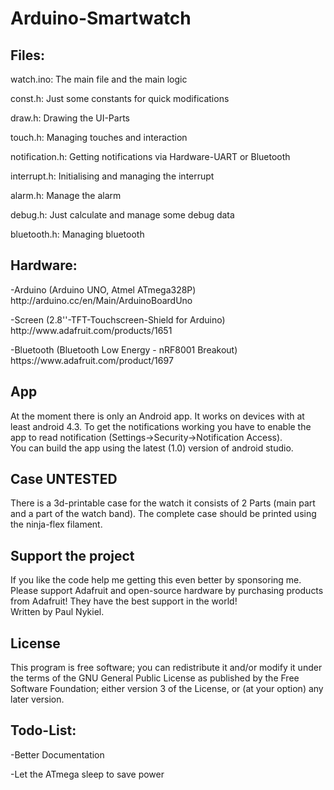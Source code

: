 <h1>Arduino-Smartwatch</h1>
  <h2>Files:</h2>
  <p>watch.ino:        The main file and the main logic</p>
  <p>const.h:        Just some constants for quick modifications</p>
  <p>draw.h:         Drawing the UI-Parts</p>
  <p>touch.h:        Managing touches and interaction</p>
  <p>notification.h: Getting notifications via Hardware-UART or Bluetooth</p>
  <p>interrupt.h:    Initialising and managing the interrupt</p>
  <p>alarm.h:        Manage the alarm</p>
  <p>debug.h:        Just calculate and manage some debug data</p>
  <p>bluetooth.h:    Managing bluetooth</p>
  
  <h2>Hardware:</h2>
    <p>-Arduino (Arduino UNO, Atmel ATmega328P)
     http://arduino.cc/en/Main/ArduinoBoardUno</p>
    <p>-Screen (2.8''-TFT-Touchscreen-Shield for Arduino)
     http://www.adafruit.com/products/1651</p>
    <p>-Bluetooth (Bluetooth Low Energy - nRF8001 Breakout)
     https://www.adafruit.com/product/1697</p>
     
  <h2>App</h2>
  At the moment there is only an Android app. It works on devices with at least android 4.3. To get the notifications working you have to enable the app to read notification (Settings->Security->Notification Access).<br>
  You can build the app using the latest (1.0) version of android studio.

  <h2>Case UNTESTED</h2>
  There is a 3d-printable case for the watch it consists of 2 Parts (main part and a part of the watch band).
  The complete case should be printed using the ninja-flex filament.

  <h2>Support the project</h2>
  If you like the code help me getting this even better
  by sponsoring me. <br>
  Please support Adafruit and open-source hardware by purchasing
  products from Adafruit! They have the best support in the world!<br>
  Written by Paul Nykiel.<br>
  <h2>License</h2>
  
  This program is free software; you can redistribute it and/or modify
  it under the terms of the GNU General Public License as published by
  the Free Software Foundation; either version 3 of the License, or
  (at your option) any later version.<br>
  <h2>Todo-List:</h2>
  <p>-Better Documentation</p>
  <p>-Let the ATmega sleep to save power</p>

